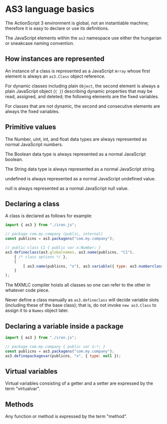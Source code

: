 # AS3 language basics

The ActionScript 3 environment is global, not an instantiable machine; therefore it is easy to declare or use its definitions.

The JavaScript elements within the `as3` namespace use either the hungarian or sneakcase naming convention.

## How instances are represented

An instance of a class is represented as a JavaScript `Array` whose first element is always an `as3.Class` object reference.

For dynamic classes including plain `Object`, the second element is always a plain JavaScript object (`{ }`) describing dynamic properties that may be read, assigned, and deleted; the following elements are the fixed variables.

For classes that are not dynamic, the second and consecutive elements are always the fixed variables.

## Primitive values

The Number, uint, int, and float data types are always represented as normal JavaScript numbers.

The Boolean data type is always represented as a normal JavaScript boolean.

The String data type is always represented as a normal JavaScript string.

undefined is always represented as a normal JavaScript undefined value.

null is always represented as a normal JavaScript null value.

## Declaring a class

A class is declared as follows for example:

```js
import { as3 } from "./iron.js";

// package com.my.company (public, internal)
const publicns = as3.packagens("com.my.company");

// public class C1 { public var x:Number; }
as3.defineclass(as3.globalnames, as3.name(publicns, "C1"),
    { /* class options */ },
    [
        [ as3.name(publicns, "x"), as3.variable({ type: as3.numberclass() }) ],
    ]
);
```

The MXMLC compiler hoists all classes so one can refer to the other in whatever code piece.

Never define a class manually as `as3.defineclass` will decide variable slots (including these of the base class); that is, do not invoke `new as3.Class` to assign it to a `Names` object later.

## Declaring a variable inside a package

```js
import { as3 } from "./iron.js";

// package com.my.company { public var x:*; }
const publicns = as3.packagens("com.my.company");
as3.definepackagevar(publicns, "x", { type: null });
```

## Virtual variables

Virtual variables consisting of a getter and a setter are expressed by the term "virtualvar".

## Methods

Any function or method is expressed by the term "method".